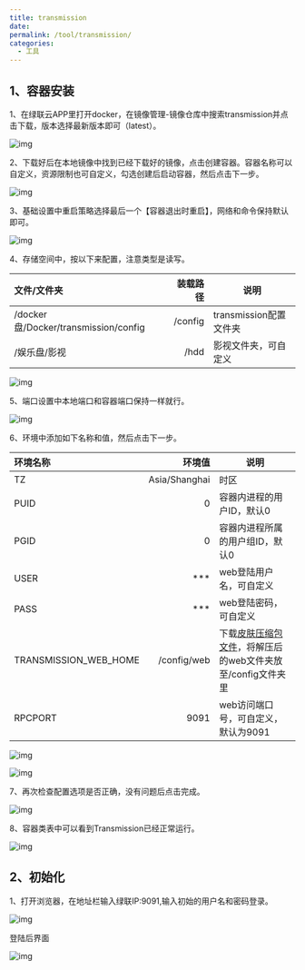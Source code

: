 ```yaml
---
title: transmission
date: 
permalink: /tool/transmission/
categories:
  - 工具
---
```


## 1、容器安装

1、在绿联云APP里打开docker，在镜像管理-镜像仓库中搜索transmission并点击下载，版本选择最新版本即可（latest）。

![img](./img/0201.png)

2、下载好后在本地镜像中找到已经下载好的镜像，点击创建容器。容器名称可以自定义，资源限制也可自定义，勾选创建后启动容器，然后点击下一步。

![img](./img/0202.png)

3、基础设置中重启策略选择最后一个【容器退出时重启】，网络和命令保持默认即可。

![img](./img/0203.png)

4、存储空间中，按以下来配置，注意类型是读写。

|文件/文件夹                           |装载路径| 说明                 |
|:-----------------------------------| ----:|---------------------|
 /docker盘/Docker/transmission/config|/config| transmission配置文件夹|
 /娱乐盘/影视                          |	/hdd| 影视文件夹，可自定义     |

![img](./img/0204.png)

5、端口设置中本地端口和容器端口保持一样就行。

![img](./img/0205.png)

6、环境中添加如下名称和值，然后点击下一步。

| 环境名称               |          环境值  | 说明                 |
|:---------------------|--------------:|-----------------------|
 TZ                    | Asia/Shanghai | 时区                   |
 PUID                  |             0 | 容器内进程的用户ID，默认0  |
 PGID                  |             0 | 容器内进程所属的用户组ID，默认0 |
 USER                  |           *** | web登陆用户名，可自定义      |
 PASS                  |           *** | web登陆密码，可自定义      |
| TRANSMISSION_WEB_HOME|   /config/web | 下载[皮肤压缩包文件](https://github.com/transmission-web-control/transmission-web-control/releases/)，将解压后的web文件夹放至/config文件夹里
 RPCPORT              |         	9091 | web访问端口号，可自定义，默认为9091|

![img](./img/0206.png)

![img](./img/0207.png)

7、再次检查配置选项是否正确，没有问题后点击完成。

![img](./img/0208.png)

8、容器类表中可以看到Transmission已经正常运行。

![img](./img/0209.png)

## 2、初始化

1、打开浏览器，在地址栏输入绿联IP:9091,输入初始的用户名和密码登录。

![img](./img/0210.png)

登陆后界面

![img](./img/0211.png)



